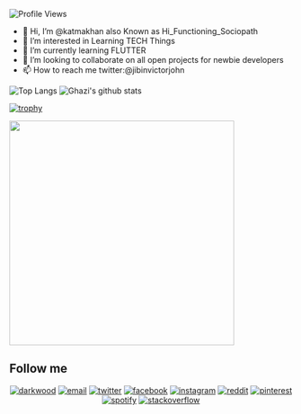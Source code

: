 ![Profile Views](http://img.shields.io/badge/Profile%20Views-187-blue)

- 👋 Hi, I’m @katmakhan also Known as Hi_Functioning_Sociopath
- 👀 I’m interested in Learning TECH Things 
- 🌱 I’m currently learning FLUTTER
- 💞️ I’m looking to collaborate on all open projects for newbie developers
- 📫 How to reach me twitter:@jibinvictorjohn

<!---
katmakhan/katmakhan is a ✨ special ✨ repository because its `README.md` (this file) appears on your GitHub profile.
You can click the Preview link to take a look at your changes.
--->

![Top Langs](https://github-readme-stats.vercel.app/api/top-langs/?username=katmakhan&layout=compact&theme=dark&hide_border=true)
![Ghazi's github stats](https://github-readme-stats.vercel.app/api?username=katmakhan&show_icons=true&hide_border=true&theme=dark)

[![trophy](https://github-profile-trophy.vercel.app/?username=katmakhan)](https://github.com/katmakhan/github-profile-trophy)
<p align = "left">
  <img src = "https://github-readme-streak-stats.herokuapp.com?user=katmakhan&theme=dark&hide_border=true" width = 400>
</p>

## Follow me 

<p align="center">
  <a href="https://btechtraders.com"><img src="https://img.icons8.com/fluent/96/000000/domain.png" alt="darkwood"/></a>
  <a href="mailto:jibinvictorjohn191@gmail.com"><img src="https://img.icons8.com/color/96/000000/gmail.png" alt="email"/></a>
  <a href="https://twitter.com/jibinvictorjohn"><img src="https://img.icons8.com/color/96/000000/twitter-squared.png" alt="twitter"/></a>
  <a href="https://www.facebook.com/jibinvictorjohn"><img src="https://img.icons8.com/color/96/000000/facebook.png" alt="facebook"/></a>
  <a href="https://www.instagram.com/hi_functioning_sociopath"><img src="https://img.icons8.com/color/96/000000/instagram-new.png" alt="instagram"/></a>
  <a href="https://www.reddit.com/user/hi_functioning_socio"><img src="https://img.icons8.com/color/96/000000/reddit.png" alt="reddit"/></a>
  <a href="https://in.pinterest.com/jibinvictorjohn"><img src="https://img.icons8.com/color/96/000000/pinterest--v1.png" alt="pinterest"/></a>
  <!--
  <a href="https://medium.com/@matyo91"><img src="https://img.icons8.com/color/96/000000/medium-logo.png" alt="medium"/></a>
  -->
  <a href="https://open.spotify.com/user/3123hs4dn7qcb3w7mdqfh2wvunje"><img src="https://img.icons8.com/color/96/000000/spotify--v1.png" alt="spotify"/></a>
  <a href="https://stackoverflow.com/users/12313321/hi-fuctioning-sociopath"><img src="https://img.icons8.com/color/96/000000/stackoverflow.png" alt="stackoverflow"/></a>
</p>

